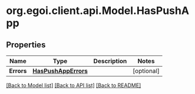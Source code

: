# org.egoi.client.api.Model.HasPushApp
## Properties

Name | Type | Description | Notes
------------ | ------------- | ------------- | -------------
**Errors** | [**HasPushAppErrors**](HasPushAppErrors.md) |  | [optional] 

[[Back to Model list]](../README.md#documentation-for-models) [[Back to API list]](../README.md#documentation-for-api-endpoints) [[Back to README]](../README.md)

